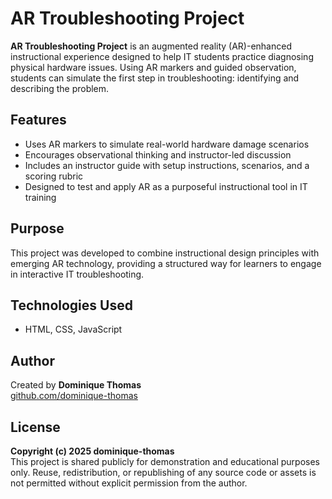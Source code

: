 # AR Troubleshooting Project

**AR Troubleshooting Project** is an augmented reality (AR)-enhanced instructional experience designed to help IT students practice diagnosing physical hardware issues. Using AR markers and guided observation, students can simulate the first step in troubleshooting: identifying and describing the problem.

## Features
- Uses AR markers to simulate real-world hardware damage scenarios
- Encourages observational thinking and instructor-led discussion
- Includes an instructor guide with setup instructions, scenarios, and a scoring rubric
- Designed to test and apply AR as a purposeful instructional tool in IT training

## Purpose
This project was developed to combine instructional design principles with emerging AR technology, providing a structured way for learners to engage in interactive IT troubleshooting.

## Technologies Used
- HTML, CSS, JavaScript

## Author
Created by **Dominique Thomas**  
[github.com/dominique-thomas](https://github.com/dominique-thomas)

## License  
**Copyright (c) 2025 dominique-thomas**  
This project is shared publicly for demonstration and educational purposes only. Reuse, redistribution, or republishing of any source code or assets is not permitted without explicit permission from the author.
